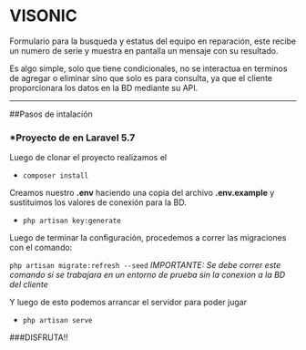 # VISONIC

Formulario para la busqueda y estatus del equipo en reparación, este recibe un numero de serie
y muestra en pantalla un mensaje con su resultado.

Es algo simple, solo que tiene condicionales, no se interactua en terminos de 
agregar o eliminar sino que solo es para consulta, ya que el cliente proporcionara
los datos en la BD mediante su API.

***
##Pasos de intalación

### *Proyecto de en Laravel 5.7
Luego de clonar el proyecto realizamos el 

* `composer install`

Creamos nuestro **.env** haciendo una copia del archivo **.env.example** y sustituimos los valores 
de conexión para la BD.

* `php artisan key:generate`

Luego de terminar la configuración, procedemos a correr las migraciones con el comando:

 `php artisan migrate:refresh --seed`
*IMPORTANTE: Se debe correr este comando si se trabajara en un entorno de prueba sin 
la conexion a la BD del cliente*

Y luego de esto podemos arrancar el servidor para poder jugar 
* `php artisan serve`


###DISFRUTA!!

